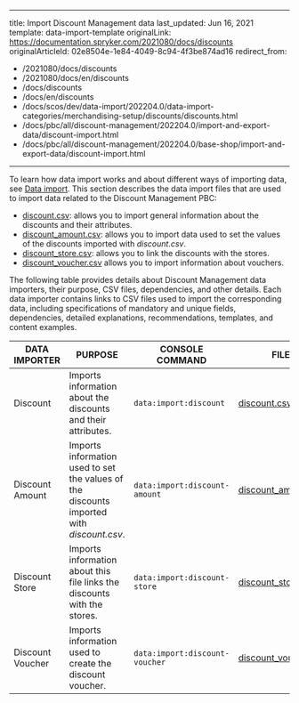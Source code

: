   
---
title: Import Discount Management data
last_updated: Jun 16, 2021
template: data-import-template
originalLink: https://documentation.spryker.com/2021080/docs/discounts
originalArticleId: 02e8504e-1e84-4049-8c94-4f3be874ad16
redirect_from:
  - /2021080/docs/discounts
  - /2021080/docs/en/discounts
  - /docs/discounts
  - /docs/en/discounts
  - /docs/scos/dev/data-import/202204.0/data-import-categories/merchandising-setup/discounts/discounts.html
  - /docs/pbc/all/discount-management/202204.0/import-and-export-data/discount-import.html
  - /docs/pbc/all/discount-management/202204.0/base-shop/import-and-export-data/discount-import.html
---

To learn how data import works and about different ways of importing data, see [Data import](/docs/scos/dev/data-import/{{page.version}}/data-import.html). This section describes the data import files that are used to import data related to the Discount Management PBC:

* [discount.csv](/docs/pbc/all/discount-management/{{site.version}}/base-shop/import-and-export-data/import-file-details-discount.csv.html): allows you to import general information about the discounts and their attributes.
* [discount_amount.csv](/docs/pbc/all/discount-management/{{site.version}}/base-shop/import-and-export-data/import-file-details-discount-amount.csv.html):  allows you to import data used to set the values of the discounts imported with *discount.csv*.
* [discount_store.csv](/docs/pbc/all/discount-management/{{site.version}}/base-shop/import-and-export-data/import-file-details-discount-store.csv.html): allows you to link the discounts with the stores.
* [discount_voucher.csv](/docs/pbc/all/discount-management/{{site.version}}/base-shop/import-and-export-data/import-file-details-discount-voucher.csv.html) allows you to import information about vouchers.

The following table provides details about Discount Management data importers, their purpose, CSV files, dependencies, and other details. Each data importer contains links to CSV files used to import the corresponding data, including specifications of mandatory and unique fields, dependencies, detailed explanations, recommendations, templates, and content examples.

| DATA IMPORTER | PURPOSE | CONSOLE COMMAND | FILES | DEPENDENCIES |
| --- | --- | --- | --- |--- |
| Discount   | Imports information about the discounts and their attributes. |`data:import:discount`| [discount.csv](/docs/pbc/all/discount-management/{{site.version}}/base-shop/import-and-export-data/import-file-details-discount.csv.html) | None|
| Discount Amount  | Imports information used to set the values of the discounts imported with *discount.csv*. |`data:import:discount-amount`| [discount_amount.csv](/docs/pbc/all/discount-management/{{site.version}}/base-shop/import-and-export-data/import-file-details-discount-amount.csv.html) |<ul><li>discount.csv</li><li>discount_store.csv</li></ul> |
| Discount Store   | Imports information about this file links the discounts with the stores. |`data:import:discount-store`| [discount_store.csv](/docs/pbc/all/discount-management/{{site.version}}/base-shop/import-and-export-data/import-file-details-discount-store.csv.html) | <ul><li>[discount.csv](/docs/pbc/all/discount-management/{{site.version}}/base-shop/import-and-export-data/import-file-details-discount.csv.html)</li><li>*stores.php* configuration file of demo shop PHP project.</li></ul> |
| Discount Voucher   | Imports information used to create the discount voucher.|`data:import:discount-voucher`| [discount_voucher.csv](/docs/pbc/all/discount-management/{{site.version}}/base-shop/import-and-export-data/import-file-details-discount-voucher.csv.html) | [discount.csv](/docs/pbc/all/discount-management/{{site.version}}/base-shop/import-and-export-data/import-file-details-discount.csv.html) |
